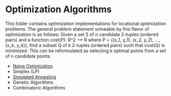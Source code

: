 # Optimization Algorithms
This folder contains optimization implementations for locational optimization problems. The general problem statement solveable by this flavor of optimization is as follows: Given a set S of n candidate 2-tuples (ordered pairs) and a function cost(P): R^2 --> R where P = {(x_1, y_1), (x_2, y_2), ..., (x_k, y_k)}, find a subset Q of k 2-tuples (ordered pairs) such that cost(Q) is minimized. This can be reformulated as selecting k optimal points from a set of n candidate points. 

* [Naive Optimization](https://github.com/anzal1/Algorithms/blob/master/Optimization/LightConfigurationOptimization.java)
* Simplex (LP)
* [Simulated Annealing](https://github.com/anzal1/Algorithms/blob/master/Optimization/LightConfigurationOptimizationSA.java)
* Genetic Algorithms
* Combinatoric Algorithms
